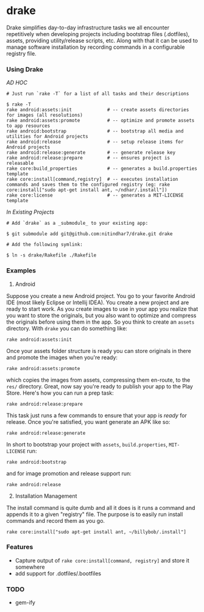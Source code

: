 drake
=============================

Drake simplifies day-to-day infrastructure tasks we all encounter repetitively when developing projects including bootstrap files (.dotfiles), assets, providing utility/release scripts, etc. Along with that it can be used to manage software installation by recording commands in a configurable registry file.

### Using Drake

*AD HOC*

    # Just run `rake -T` for a list of all tasks and their descriptions

    $ rake -T
	rake android:assets:init             # -- create assets directories for images (all resolutions)
	rake android:assets:promote          # -- optimize and promote assets to app resources
	rake android:bootstrap               # -- bootstrap all media and utilities for Android projects
	rake android:release                 # -- setup release items for Android projects
	rake android:release:generate        # -- generate release key
	rake android:release:prepare         # -- ensures project is releasable
	rake core:build_properties           # -- generates a build.properties template
	rake core:install[command,registry]  # -- executes installation commands and saves them to the configured registry (eg: rake core:install["sudo apt-get install ant, ~/ndhar/.install"])
	rake core:license                    # -- generates a MIT-LICENSE template

*In Existing Projects*

    # Add `drake` as a _submodule_ to your existing app:

    $ git submodule add git@github.com:nitindhar7/drake.git drake

    # Add the following symlink:

    $ ln -s drake/Rakefile ./Rakefile

### Examples

1. Android

Suppose you create a new Android project. You go to your favorite Android IDE (most likely Eclipse or Intellij IDEA). You create a new project and are ready to start work. As you create images to use in your app you realize that you want to store the originals, but you also want to optimize and compress the originals before using them in the app. So you think to create an `assets` directory. With `drake` you can do something like:

    rake android:assets:init

Once your assets folder structure is ready you can store originals in there and promote the images when you're ready:

    rake android:assets:promote

which copies the images from assets, compressing them en-route, to the `res/` directory. Great, now say you're ready to publish your app to the Play Store. Here's how you can run a prep task:

    rake android:release:prepare

This task just runs a few commands to ensure that your app is *ready* for release. Once you're satisfied, you want generate an APK like so:

    rake android:release:generate

In short to bootstrap your project with `assets`, `build.properties`, `MIT-LICENSE` run:

    rake android:bootstrap

and for image promotion and release support run:

    rake android:release

2. Installation Management

The install command is quite dumb and all it does is it runs a command and appends it to a given "registry" file. The purpose is to easily run install commands and record them as you go.

    rake core:install["sudo apt-get install ant, ~/billybob/.install"]

### Features

* Capture output of `rake core:install[command, registry]` and store it somewhere
* add support for .dotfiles/.bootfiles

### TODO

* gem-ify